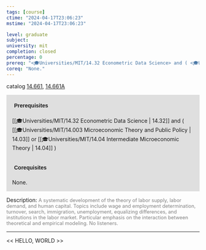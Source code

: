 ```yaml
---
tags: [course]
ctime: "2024-04-17T23:06:23"
mstime: "2024-04-17T23:06:23"

level: graduate
subject: 
university: mit
completion: closed
percentage: 0
prereq: "<🎓Universities/MIT/14.32 Econometric Data Science> and ( <🎓Universities/MIT/14.003 Microeconomic Theory and Public Policy> or <🎓Universities/MIT/14.04 Intermediate Microeconomic Theory> )"
coreq: "None."
---
```


catalog [14.661](http://student.mit.edu/catalog/m14b.html#14.661), [14.661A](http://student.mit.edu/catalog/m14b.html#14.661A)

<span style="display: block; padding: 15px; background-color: rgb(100, 100, 100, 0.2);"><font id="m_prereq975_0" style="display: block; font-family: Arial, sans-serif; font-weight: bold; padding: 5px">Prerequisites</font><br><span id="prereq975_0">[[🎓Universities/MIT/14.32 Econometric Data Science | 14.32]] and ( [[🎓Universities/MIT/14.003 Microeconomic Theory and Public Policy | 14.03]] or [[🎓Universities/MIT/14.04 Intermediate Microeconomic Theory | 14.04]] )</span></span>
<span style="display: block; padding: 15px; background-color: rgb(100, 100, 100, 0.2);"><font id="m_coreq975_0" style="display: block; font-family: Arial, sans-serif; font-weight: bold; padding: 5px">Corequisites</font><br><span id="coreq975_0">None.</span></span>

<font style="">Description:</font>
<font style="color: grey; font-size: 0.8rem;">A systematic development of the theory of labor supply, labor demand, and human capital. Topics include wage and employment determination, turnover, search, immigration, unemployment, equalizing differences, and institutions in the labor market. Particular emphasis on the interaction between theoretical and empirical modeling. No listeners.</font>



---

<< HELLO, WORLD >>
